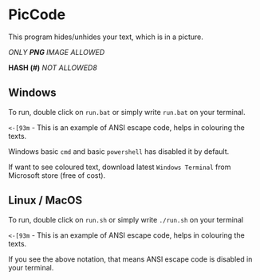 # PicCode #

This program hides/unhides your text, which is in a picture.

*ONLY* ***PNG*** *IMAGE ALLOWED*

**HASH (#)** *NOT ALLOWED8*

## Windows ##

To run, double click on `run.bat` or simply write `run.bat` on your terminal.


`<-[93m` - This is an example of ANSI escape code, helps in colouring the texts.

Windows basic `cmd` and basic `powershell` has disabled it by default. 


If want to see coloured text, download latest `Windows Terminal` from Microsoft store (free of cost).

## Linux / MacOS ##

To run, double click on `run.sh` or simply write `./run.sh`  on your terminal

`<-[93m` - This is an example of ANSI escape code, helps in colouring the texts.

If you see the above notation, that means ANSI escape code is disabled in your terminal.

